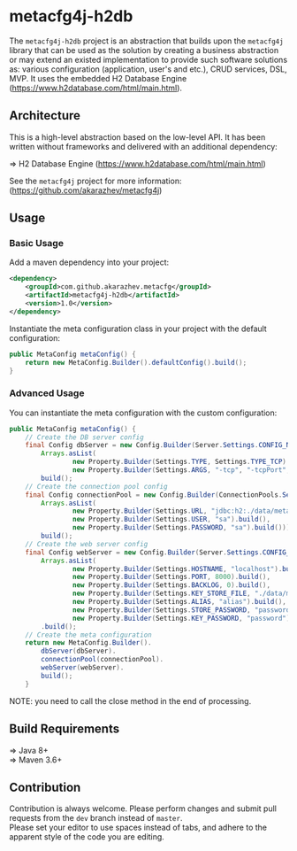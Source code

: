 # metacfg4j-h2db

The `metacfg4j-h2db` project is an abstraction that builds upon the `metacfg4j` library that can be used as the solution by creating a business abstraction or 
may extend an existed implementation to provide such software solutions as: various configuration (application, user's and etc.), CRUD services, DSL, MVP.
It uses the embedded H2 Database Engine (https://www.h2database.com/html/main.html).

## Architecture

This is a high-level abstraction based on the low-level API. It has been written without frameworks and delivered with an additional dependency:

 &#8658; H2 Database Engine (https://www.h2database.com/html/main.html)<br/>

See the `metacfg4j` project for more information: (https://github.com/akarazhev/metacfg4j)
  
## Usage

### Basic Usage

Add a maven dependency into your project:
```xml
<dependency>
    <groupId>com.github.akarazhev.metacfg</groupId>
    <artifactId>metacfg4j-h2db</artifactId>
    <version>1.0</version>
</dependency>
```
Instantiate the meta configuration class in your project with the default configuration:
```java
public MetaConfig metaConfig() {
    return new MetaConfig.Builder().defaultConfig().build();
}
```

### Advanced Usage

You can instantiate the meta configuration with the custom configuration:
```java
public MetaConfig metaConfig() {
    // Create the DB server config
    final Config dbServer = new Config.Builder(Server.Settings.CONFIG_NAME,
        Arrays.asList(
                new Property.Builder(Settings.TYPE, Settings.TYPE_TCP).build(),
                new Property.Builder(Settings.ARGS, "-tcp", "-tcpPort", "8043").build())).
        build();
    // Create the connection pool config
    final Config connectionPool = new Config.Builder(ConnectionPools.Settings.CONFIG_NAME,
        Arrays.asList(
                new Property.Builder(Settings.URL, "jdbc:h2:./data/metacfg4j").build(),
                new Property.Builder(Settings.USER, "sa").build(),
                new Property.Builder(Settings.PASSWORD, "sa").build())).
        build();
    // Create the web server config
    final Config webServer = new Config.Builder(Server.Settings.CONFIG_NAME,
        Arrays.asList(
                new Property.Builder(Settings.HOSTNAME, "localhost").build(),
                new Property.Builder(Settings.PORT, 8000).build(),
                new Property.Builder(Settings.BACKLOG, 0).build(),
                new Property.Builder(Settings.KEY_STORE_FILE, "./data/metacfg4j.keystore").build(),
                new Property.Builder(Settings.ALIAS, "alias").build(),
                new Property.Builder(Settings.STORE_PASSWORD, "password").build(),
                new Property.Builder(Settings.KEY_PASSWORD, "password").build()))
        .build();
    // Create the meta configuration
    return new MetaConfig.Builder().
        dbServer(dbServer).
        connectionPool(connectionPool).
        webServer(webServer).
        build();
    }
```
NOTE: you need to call the close method in the end of processing.

## Build Requirements

 &#8658; Java 8+ <br/>
 &#8658; Maven 3.6+ <br/>
 
 ## Contribution
 
Contribution is always welcome. Please perform changes and submit pull requests from the `dev` branch instead of `master`.  
Please set your editor to use spaces instead of tabs, and adhere to the apparent style of the code you are editing.
